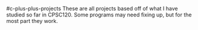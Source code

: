 #c-plus-plus-projects
These are all projects based off of what I have studied so far in CPSC120.
Some programs may need fixing up, but for the most part they work.

